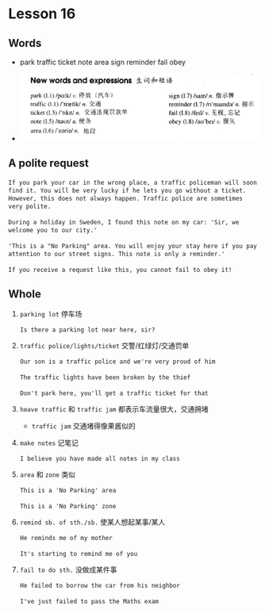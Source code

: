 # Lesson 16

## Words

- park traffic ticket note area sign reminder fail obey

- ![Words](../../../Images/Part2/02/words-16.png)

## A polite request

```
If you park your car in the wrong place, a traffic policeman will soon find it. You will be very lucky if he lets you go without a ticket. However, this does not always happen. Traffic police are sometimes very polite.

During a holiday in Sweden, I found this note on my car: 'Sir, we welcome you to our city.'

'This is a "No Parking" area. You will enjoy your stay here if you pay attention to our street signs. This note is only a reminder.'

If you receive a request like this, you cannot fail to obey it!
```

## Whole

1. `parking lot` 停车场

   ```
   Is there a parking lot near here, sir?
   ```

2. `traffic police/lights/ticket` 交警/红绿灯/交通罚单

   ```
   Our son is a traffic police and we're very proud of him

   The traffic lights have been broken by the thief

   Don't park here, you'll get a traffic ticket for that
   ```

3. `heave traffic` 和 `traffic jam` 都表示车流量很大，交通拥堵

   - `traffic jam` 交通堵得像果酱似的

4. `make notes` 记笔记

   ```
   I believe you have made all notes in my class
   ```

5. `area` 和 `zone` 类似

   ```
   This is a 'No Parking' area

   This is a 'No Parking' zone
   ```

6. `remind sb. of sth./sb.` 使某人想起某事/某人

   ```
   He reminds me of my mother

   It's starting to remind me of you
   ```

7. `fail to do sth.` 没做成某件事

   ```
   He failed to borrow the car from his neighbor

   I've just failed to pass the Maths exam
   ```
